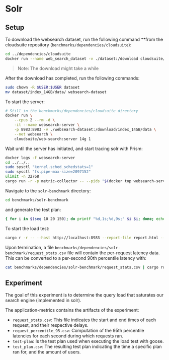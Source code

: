 # Solr

## Setup

To download the websearch dataset, run the following command **from the cloudsuite repository (`benchmarks/dependencies/cloudsuite`):
```bash 
cd ../dependencies/cloudsuite
docker run --name web_search_dataset -v ./dataset:/download cloudsuite/web-search:dataset
```

> Note: The download might take a while

After the download has completed, run the following commands:
```bash
sudo chown -R $USER:$USER dataset
mv dataset/index_14GB/data/ websearch-dataset
```

To start the server:

```bash
# Still in the benchmarks/dependencies/cloudsuite directory
docker run \
    --cpus 2 --rm -d \
    -it --name websearch-server \
    -p 8983:8983 -v ./websearch-dataset:/download/index_14GB/data \
    --net websearch \
    cloudsuite/web-search:server 14g 1
```

Wait until the server has initiated, and start tracing solr with Prism:
```bash
docker logs -f websearch-server
cd ../../..
sudo sysctl "kernel.sched_schedstats=1"
sudo sysctl "fs.pipe-max-size=2097152"
ulimit -n 32768
cargo run -r -p metric-collector -- --pids "$(docker top websearch-server | tail -n +2 | awk '{print $2}' | paste -s -d, -)" >./prism_${ts}.log 2>&1 &
```

Navigate to the `solr-benchmark` directory:
```bash
cd benchmarks/solr-benchmark
```

and generate the test plan: 
```bash
{ for i in $(seq 10 20 150); do printf "%d,1s;%d,9s;" $i $i; done; echo "0,1s"; } > test-plan
```

To start the load test: 
```bash
cargo r -r -- --host http://localhost:8983 --report-file report.html --test-plan "$(cat test-plan)"
```

Upon termination, a file `benchmarks/dependencies/solr-benchmark/request_stats.csv` file will contain the per-request latency data. This can be converted to a per-second 90th percentile latency with: 
```bash
cat benchmarks/dependencies/solr-benchmark/request_stats.csv | cargo run -r -p percentile-ps -- --time-factor 1000 --percentile 0.9
```

## Experiment

The goal of this experiment is to determine the query load that saturates our
search engine (implemented in solr).

The application-metrics contains the artifacts of the experiment: 

* `request_stats.csv`: This file indicates the start and end times of each
  request, and their respective delays.
* `request_percentile_95.csv`: Computation of the 95th percentile latencies for
  each second during which requests ran.
* `test-plan`: Is the test plan used when executing the load test with goose.
* `test_plan.csv`: The resulting test plan indicating the time a specific plan
  ran for, and the amount of users.
